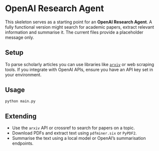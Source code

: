 # OpenAI Research Agent

This skeleton serves as a starting point for an **OpenAI Research Agent**.  A
fully functional version might search for academic papers, extract
relevant information and summarise it.  The current files provide a
placeholder message only.

## Setup

To parse scholarly articles you can use libraries like
[`arxiv`](https://pypi.org/project/arxiv/) or web scraping tools.  If
you integrate with OpenAI APIs, ensure you have an API key set in
your environment.

## Usage

```bash
python main.py
```

## Extending

- Use the `arxiv` API or crossref to search for papers on a topic.
- Download PDFs and extract text using `pdfminer.six` or `PyPDF2`.
- Summarise the text using a local model or OpenAI’s summarisation endpoints.